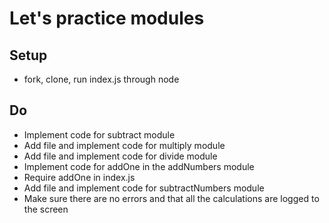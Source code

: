 # Let's practice modules

## Setup

- fork, clone, run index.js through node

## Do

- Implement code for subtract module
- Add file and implement code for multiply module
- Add file and implement code for divide module
- Implement code for addOne in the addNumbers module
- Require addOne in index.js
- Add file and implement code for subtractNumbers module
- Make sure there are no errors and that all the calculations are logged to the screen
